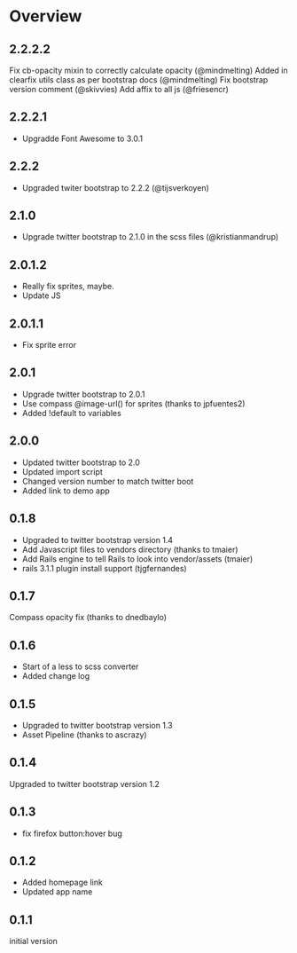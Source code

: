 # Overview

## 2.2.2.2
Fix cb-opacity mixin to correctly calculate opacity (@mindmelting)
Added in clearfix utils class as per bootstrap docs (@mindmelting)
Fix bootstrap version comment (@skivvies)
Add affix to all js (@friesencr)

## 2.2.2.1
* Upgradde Font Awesome to 3.0.1

## 2.2.2
* Upgraded twiter bootstrap to 2.2.2 (@tijsverkoyen)

## 2.1.0
* Upgrade twitter bootstrap to 2.1.0 in the scss files (@kristianmandrup)

## 2.0.1.2
* Really fix sprites, maybe.
* Update JS

## 2.0.1.1
* Fix sprite error

## 2.0.1
* Upgrade twitter bootstrap to 2.0.1
* Use compass @image-url() for sprites (thanks to jpfuentes2)
* Added !default to variables

## 2.0.0
* Updated twitter bootstrap to 2.0
* Updated import script
* Changed version number to match twitter boot
* Added link to demo app

## 0.1.8
* Upgraded to twitter bootstrap version 1.4
* Add Javascript files to vendors directory (thanks to tmaier)
* Add Rails engine to tell Rails to look into vendor/assets (tmaier)
* rails 3.1.1 plugin install support (tjgfernandes)


## 0.1.7
 Compass opacity fix (thanks to dnedbaylo)

## 0.1.6
* Start of a less to scss converter
* Added change log

## 0.1.5
* Upgraded to twitter bootstrap version 1.3
* Asset Pipeline (thanks to ascrazy)

## 0.1.4
Upgraded to twitter bootstrap version 1.2

## 0.1.3
* fix firefox button:hover bug

## 0.1.2
* Added homepage link
* Updated app name

## 0.1.1
initial version
